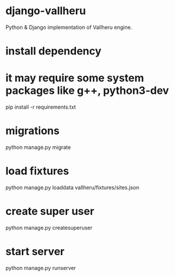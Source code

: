 # django-vallheru
Python &amp; Django implementation of Vallheru engine.

# install dependency
# it may require some system packages like g++, python3-dev
pip install -r requirements.txt
# migrations
python manage.py migrate
# load fixtures
python manage.py loaddata vallheru/fixtures/sites.json
# create super user
python manage.py createsuperuser
# start server
python manage.py runserver
